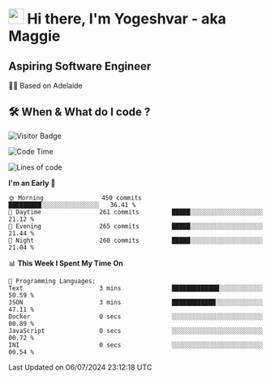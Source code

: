 <h1><img src="https://emojis.slackmojis.com/emojis/images/1531849430/4246/blob-sunglasses.gif?1531849430" width="30"/> Hi there, I'm Yogeshvar - aka Maggie</h1>

## Aspiring Software Engineer
🏂🏻  Based on Adelaide 

## 🛠 When & What do I code ?  

![Visitor Badge](https://visitor-badge.feriirawann.repl.co?username=yogeshvar&repo=yogeshvar&label=Visitors&style=plastic&color=%23457BFF&contentType=svg)

<!--START_SECTION:waka-->
![Code Time](http://img.shields.io/badge/Code%20Time-2%2C905%20hrs%2016%20mins-blue)

![Lines of code](https://img.shields.io/badge/From%20Hello%20World%20I%27ve%20Written-4.2%20million%20lines%20of%20code-blue)

**I'm an Early 🐤** 

```text
🌞 Morning                450 commits         █████████░░░░░░░░░░░░░░░░   36.41 % 
🌆 Daytime                261 commits         █████░░░░░░░░░░░░░░░░░░░░   21.12 % 
🌃 Evening                265 commits         █████░░░░░░░░░░░░░░░░░░░░   21.44 % 
🌙 Night                  260 commits         █████░░░░░░░░░░░░░░░░░░░░   21.04 % 
```


📊 **This Week I Spent My Time On** 

```text
💬 Programming Languages: 
Text                     3 mins              █████████████░░░░░░░░░░░░   50.59 % 
JSON                     3 mins              ████████████░░░░░░░░░░░░░   47.11 % 
Docker                   0 secs              ░░░░░░░░░░░░░░░░░░░░░░░░░   00.89 % 
JavaScript               0 secs              ░░░░░░░░░░░░░░░░░░░░░░░░░   00.72 % 
INI                      0 secs              ░░░░░░░░░░░░░░░░░░░░░░░░░   00.54 % 
```


 Last Updated on 06/07/2024 23:12:18 UTC
<!--END_SECTION:waka-->
